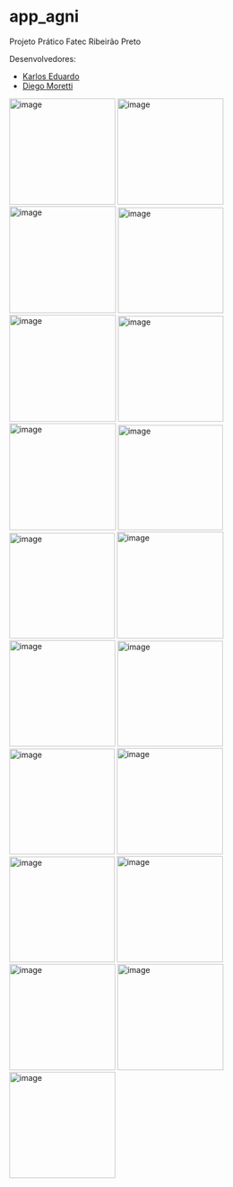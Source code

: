 # app_agni

Projeto Prático Fatec Ribeirão Preto

Desenvolvedores:

- [Karlos Eduardo](https://github.com/Karlos-Eduardo)
- [Diego Moretti](https://github.com/Diego-Moretti)

<img width="189" alt="image" src="https://user-images.githubusercontent.com/90786878/200395673-45ab9b3d-cdc8-433e-a91c-6e8b69ad58bd.png"> <img width="189" alt="image" src="https://user-images.githubusercontent.com/90786878/200395802-ac8c25fc-5232-47f1-9662-5646db3891bf.png"> <img width="190" alt="image" src="https://user-images.githubusercontent.com/90786878/200395469-5bf4f3ed-7ca1-4457-ac6d-33cf28922502.png"> <img width="188" alt="image" src="https://user-images.githubusercontent.com/90786878/200395519-9798bd43-5a25-4f76-ae34-e90fe8231ec3.png"> <img width="190" alt="image" src="https://user-images.githubusercontent.com/90786878/200396077-54a1c8ec-4a42-4310-b381-ee595a91adfd.png"> <img width="188" alt="image" src="https://user-images.githubusercontent.com/90786878/200396304-51e447a0-d731-4ca4-bf5f-69188586123a.png"> <img width="190" alt="image" src="https://user-images.githubusercontent.com/90786878/200396416-919c3165-ca8e-43bd-a02e-016beb238291.png"> <img width="187" alt="image" src="https://user-images.githubusercontent.com/90786878/200396496-9044e9a4-f094-4ff4-9ec8-c655753481dd.png"> <img width="188" alt="image" src="https://user-images.githubusercontent.com/90786878/200396552-783b7bb8-5841-4bd7-8042-b72dd6961f24.png"> <img width="190" alt="image" src="https://user-images.githubusercontent.com/90786878/200396629-4f17da0b-5169-4a19-bd3d-fa1318ba4354.png"> <img width="189" alt="image" src="https://user-images.githubusercontent.com/90786878/200396688-9b77e8b1-b408-45c3-9667-cc843fe02f34.png"> <img width="188" alt="image" src="https://user-images.githubusercontent.com/90786878/200396769-bad62c87-1ff5-4755-bc66-863d1d8065a8.png"> <img width="188" alt="image" src="https://user-images.githubusercontent.com/90786878/200396857-2ed5d4e8-46f5-4304-8103-19f7cfb5d9dc.png"> <img width="189" alt="image" src="https://user-images.githubusercontent.com/90786878/200397060-fab51816-c3de-4432-b697-043b7dc0233e.png"> <img width="188" alt="image" src="https://user-images.githubusercontent.com/90786878/200397151-305face1-0b8d-4711-be83-41e722087fcf.png"> <img width="189" alt="image" src="https://user-images.githubusercontent.com/90786878/200397207-0681c81b-4576-4888-8a63-22b6e3bb4c12.png"> <img width="189" alt="image" src="https://user-images.githubusercontent.com/90786878/200397335-562c1ae9-bc9d-43f4-8da3-e6046b254335.png"> <img width="189" alt="image" src="https://user-images.githubusercontent.com/90786878/200397429-04dd2e71-300c-4e18-acab-6c1608e4693a.png"> <img width="189" alt="image" src="https://user-images.githubusercontent.com/90786878/200397485-4baeb135-27a6-411a-a4cb-9a1eac7246bb.png">

